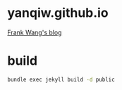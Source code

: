 # yanqiw.github.io
[Frank Wang's blog](http://yanqiw.github.io/)

# build
```bash
bundle exec jekyll build -d public
```
